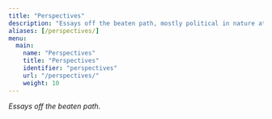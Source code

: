 ```yaml
---
title: "Perspectives"
description: "Essays off the beaten path, mostly political in nature at the moment."
aliases: [/perspectives/]
menu:
  main:
    name: "Perspectives"
    title: "Perspectives"
    identifier: "perspectives"
    url: "/perspectives/"
    weight: 10
---
```


*Essays off the beaten path.*